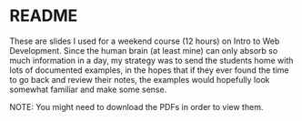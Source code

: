 README
======

These are slides I used for a weekend course (12 hours) on
Intro to Web Development. Since the human brain (at least mine) can only
absorb so much information in a day, my strategy was to send the students
home with lots of documented examples, in the hopes that if they ever
found the time to go back and review their notes, the 
examples would hopefully look somewhat familiar and make some sense.

NOTE: You might need to download the PDFs in order to view them.
